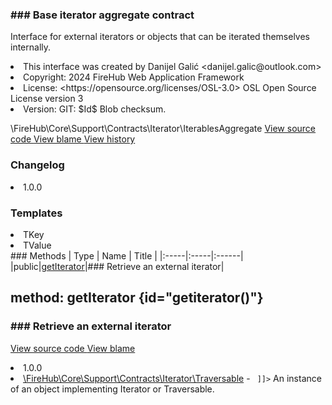 <title># IterablesAggregate</title>

<code-block lang="php">
<![CDATA[interface IterablesAggregate]]>
</code-block>













### ### Base iterator aggregate contract

<p><format style="italic">Interface for external iterators or objects that can be iterated themselves internally.</format></p>

<deflist>
    <def title="Interface basic info:">
        <list><li>This interface was created by Danijel Galić &lt;danijel.galic@outlook.com&gt;</li><li>Copyright: 2024 FireHub Web Application Framework</li><li>License: &lt;https://opensource.org/licenses/OSL-3.0&gt; OSL Open Source License version 3</li><li>Version: GIT: $Id$ Blob checksum.</li></list>
    </def>
</deflist>

<deflist><def title="Fully Qualified Interface Name:">
        \FireHub\Core\Support\Contracts\Iterator\IterablesAggregate
    </def><def title="Source code:">
        <a href="https://github.com/The-FireHub-Project/Core/blob/develop-pre-alpha-m1/src/support/contracts/iterator/firehub.IterablesAggregate.php#L31">
            View source code
        </a>
    </def>
    <def title="Blame:">
        <a href="https://github.com/The-FireHub-Project/Core/blame/develop-pre-alpha-m1/src/support/contracts/iterator/firehub.IterablesAggregate.php">
            View blame
        </a>
    </def>
    <def title="History:">
        <a href="https://github.com/The-FireHub-Project/Core/commits/develop-pre-alpha-m1/src/support/contracts/iterator/firehub.IterablesAggregate.php">
            View history
        </a>
    </def></deflist>
### Changelog
<deflist>
    <def title="Version history:">
        <list><li>1.0.0</li></list>
    </def>
</deflist>


### Templates
<deflist>
    <def title="This interface has templates:">
        <list><li>TKey</li><li>TValue</li></list>
    </def>
</deflist>
### Methods
| Type | Name | Title |
|:-----|:-----|:------|
|public|<a href="#getiterator()">getIterator</a>|### Retrieve an external iterator|

## method: getIterator {id="getiterator()"}

<code-block lang="php">
    <![CDATA[public IterablesAggregate::getIterator():\FireHub\Core\Support\Contracts\Iterator\Traversable]]>
</code-block>













### ### Retrieve an external iterator



<deflist><def title="Source code:">
                <a href="https://github.com/The-FireHub-Project/Core/blob/develop-pre-alpha-m1/src/support/contracts/iterator/firehub.IterablesAggregate.php#L41">
                    View source code
                </a>
            </def>
            <def title="Blame:">
                <a href="https://github.com/The-FireHub-Project/Core/blame/develop-pre-alpha-m1/src/support/contracts/iterator/firehub.IterablesAggregate.php#L41">
                    View blame
                </a>
            </def></deflist>
<deflist>
    <def title="Version history:">
        <list><li>1.0.0</li></list>
    </def>
</deflist>
<deflist>
    <def title="This method returns:">
        <list><li><a href="Traversable.md">\FireHub\Core\Support\Contracts\Iterator\Traversable</a> - <format style="italic"><code><![CDATA[ \FireHub\Core\Support\Contracts\Iterator\Traversable<TKey, TValue> ]]></code>
An instance of an object implementing Iterator or Traversable.</format></li></list>
    </def>
</deflist>